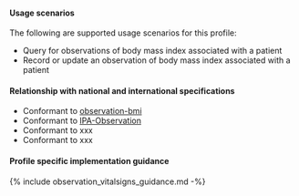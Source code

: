#### Usage scenarios

The following are supported usage scenarios for this profile:

- Query for observations of body mass index associated with a patient
- Record or update an observation of body mass index associated with a patient


#### Relationship with national and international specifications
- Conformant to [observation-bmi](http://hl7.org/fhir/R4/observation-bmi.html)
- Conformant to [IPA-Observation](https://build.fhir.org/ig/HL7/fhir-ipa/StructureDefinition-ipa-observation.html)
- Conformant to xxx
- Conformant to xxx


#### Profile specific implementation guidance
{% include observation_vitalsigns_guidance.md -%}




